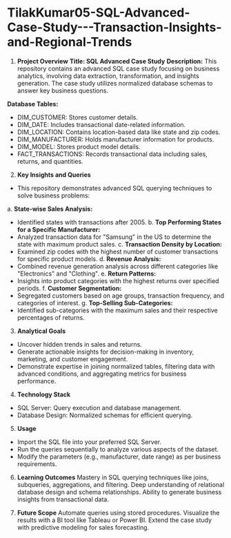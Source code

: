 # TilakKumar05-SQL-Advanced-Case-Study---Transaction-Insights-and-Regional-Trends

1. **Project Overview**
**Title: SQL Advanced Case Study**
**Description:** This repository contains an advanced SQL case study focusing on business analytics, involving data extraction, transformation, and insights generation. The case study utilizes normalized database schemas to answer key business questions.

  **Database Tables:**
- DIM_CUSTOMER: Stores customer details.
- DIM_DATE: Includes transactional date-related information.
- DIM_LOCATION: Contains location-based data like state and zip codes.
- DIM_MANUFACTURER: Holds manufacturer information for products.
- DIM_MODEL: Stores product model details.
- FACT_TRANSACTIONS: Records transactional data including sales, returns, and quantities.
  
2. **Key Insights and Queries**
- This repository demonstrates advanced SQL querying techniques to solve business problems:

a. **State-wise Sales Analysis:**
- Identified states with transactions after 2005.
b. **Top Performing States for a Specific Manufacturer:**
- Analyzed transaction data for "Samsung" in the US to determine the state with maximum product sales.
c. **Transaction Density by Location:**
- Examined zip codes with the highest number of customer transactions for specific product models.
d. **Revenue Analysis:**
- Combined revenue generation analysis across different categories like "Electronics" and "Clothing".
e. **Return Patterns:**
- Insights into product categories with the highest returns over specified periods.
f. **Customer Segmentation:**
- Segregated customers based on age groups, transaction frequency, and categories of interest.
g. **Top-Selling Sub-Categories:**
- Identified sub-categories with the maximum sales and their respective percentages of returns.
  
 3. **Analytical Goals**
- Uncover hidden trends in sales and returns.
- Generate actionable insights for decision-making in inventory, marketing, and customer engagement.
- Demonstrate expertise in joining normalized tables, filtering data with advanced conditions, and aggregating metrics for business performance.
  
4. **Technology Stack**
- SQL Server: Query execution and database management.
- Database Design: Normalized schemas for efficient querying.

5. **Usage**
- Import the SQL file into your preferred SQL Server.
- Run the queries sequentially to analyze various aspects of the dataset.
- Modify the parameters (e.g., manufacturer, date range) as per business requirements.

6. **Learning Outcomes**
Mastery in SQL querying techniques like joins, subqueries, aggregations, and filtering.
Deep understanding of relational database design and schema relationships.
Ability to generate business insights from transactional data.

7. **Future Scope**
Automate queries using stored procedures.
Visualize the results with a BI tool like Tableau or Power BI.
Extend the case study with predictive modeling for sales forecasting.
